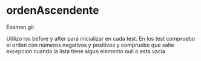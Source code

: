 # ordenAscendente
Examen git

Utilizo los before y after para inicializar en cada test.
En los test compruebo el orden con números negativos y positivos y compruebo que salte excepcion cuando la lista tiene algun elemento null o esta vacía
